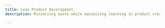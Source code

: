 ```yaml
---
title: Lean Product Development
description: Minimising waste while maximising learning in product creation.

---
```


